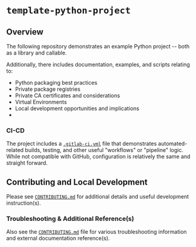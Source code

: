 # `template-python-project`

## Overview

The following repository demonstrates an example Python project -- both as a library and callable.

Additionally, there includes documentation, examples, and scripts relating to:

- Python packaging best practices
- Private package registries
- Private CA certificates and considerations
- Virtual Environments
- Local development opportunities and implications
- 
### CI-CD

The project includes a [`.gitlab-ci.yml`](./.gitlab-ci.yml) file that demonstrates automated-related builds, testing,
and other useful "workflows" or "pipeline" logic. While not compatible with GitHub, configuration
is relatively the same and straight forward.

## Contributing and Local Development

Please see [`CONTRIBUTING.md`](./CONTRIBUTING.md) for additional details and useful development instruction(s).

### Troubleshooting & Additional Reference(s)

Also see the [`CONTRIBUTING.md`](./CONTRIBUTING.md) file for various troubleshooting information and external documentation reference(s).

